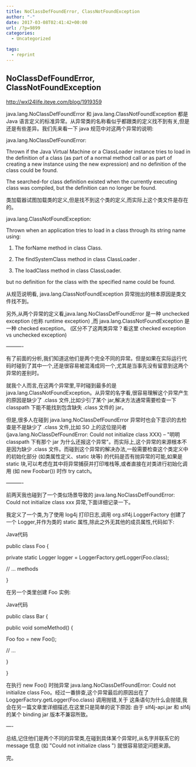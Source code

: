 ```yaml
---
title: NoClassDefFoundError, ClassNotFoundException
author: "-"
date: 2017-03-08T02:41:42+00:00
url: /?p=9899
categories:
  - Uncategorized

tags:
  - reprint
---
```

## NoClassDefFoundError, ClassNotFoundException
http://wxl24life.iteye.com/blog/1919359

java.lang.NoClassDefFoundError 和 java.lang.ClassNotFoundException 都是 Java 语言定义的标准异常。从异常类的名称看似乎都跟类的定义找不到有关,但是还是有些差异。我们先来看一下 java 规范中对这两个异常的说明: 

java.lang.NoClassDefFoundError:

Thrown if the Java Virtual Machine or a ClassLoader instance tries to load in the definition of a class (as part of a normal method call or as part of creating a new instance using the new expression) and no definition of the class could be found.

The searched-for class definition existed when the currently executing class was compiled, but the definition can no longer be found.
  
类加载器试图加载类的定义,但是找不到这个类的定义,而实际上这个类文件是存在的。

java.lang.ClassNotFoundException:

Thrown when an application tries to load in a class through its string name using:
  
1. The forName method in class Class.
  
2. The findSystemClass method in class ClassLoader .
  
3. The loadClass method in class ClassLoader.
  
but no definition for the class with the specified name could be found.
  
从规范说明看, java.lang.ClassNotFoundException 异常抛出的根本原因是类文件找不到。

另外,从两个异常的定义看,java.lang.NoClassDefFoundError 是一种 unchecked exception (也称 runtime exception) ,而 java.lang.ClassNotFoundException 是一种 checked exception。 (区分不了这两类异常？看这里 checked exception vs unchecked exception) 

———-

有了前面的分析,我们知道这他们是两个完全不同的异常。但是如果在实际运行代码时碰到了其中一个,还是很容易被混淆成同一个,尤其是当事先没有留意到这两个异常的差别时。

就我个人而言,在这两个异常里,平时碰到最多的是 java.lang.ClassNotFoundException。从异常的名字看,很容易理解这个异常产生的原因是缺少了 .class 文件,比如少引了某个 jar,解决方法通常需要检查一下 classpath 下能不能找到包含缺失 .class 文件的 jar。

但是,很多人在碰到 java.lang.NoClassDefFoundError 异常时也会下意识的去检查是不是缺少了 .class 文件,比如 SO 上的这位提问者 (java.lang.NoClassDefFoundError: Could not initialize class XXX) – "明明 classpath 下有那个 jar 为什么还报这个异常"。而实际上,这个异常的来源根本不是因为缺少 .class 文件。而碰到这个异常的解决办法,一般需要检查这个类定义中的初始化部分 (如类属性定义、static 块等) 的代码是否有抛异常的可能,如果是 static 块,可以考虑在其中将异常捕获并打印堆栈等,或者直接在对类进行初始化调用 (如 new Foobar()) 时作 try catch。

———-

前两天我也碰到了一个类似场景导致的 java.lang.NoClassDefFoundError:  Could not initialize class xxx 异常,下面详细记录一下。

我定义了一个类,为了使用 log4j 打印日志,调用 org.slf4j.LoggerFactory 创建了一个 Logger,并作为类的 static 属性,除此之外无其他的成员属性,代码如下: 

Java代码
  
public class Foo {
  
private static Logger logger = LoggerFactory.getLogger(Foo.class);
  
// … methods
  
}
  
在另一个类里创建 Foo 实例: 

Java代码
  
public class Bar {

public void someMethod() {
  
Foo foo = new Foo();
  
// …
  
}
  
}
  
在执行 new Foo() 时抛异常 java.lang.NoClassDefFoundError:  Could not initialize class Foo。经过一番排查,这个异常最后的原因出在了 LoggerFactory.getLogger(Foo.class) 调用抛错,关于 这条语句为什么会抛错,我会在另一篇文章里详细描述,在这里只是简单的说下原因: 由于 slf4j-api.jar 和 slf4j 的某个 binding jar 版本不兼容所致。

—-

总结,记住他们是两个不同的异常类,在碰到具体某个异常时,从名字并联系它的 message 信息 (如 "Could not initialize class ") 就很容易锁定问题来源。

完。